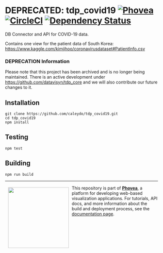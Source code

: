 DEPRECATED: tdp_covid19 [![Phovea][phovea-image]][phovea-url] [![CircleCI](https://circleci.com/gh/Caleydo/tdp_covid19.svg?style=svg&circle-token=da185b5f9446f6582726a71cf41b379f0199258f)](https://circleci.com/gh/Caleydo/tdp_covid19) [![Dependency Status][daviddm-image]][daviddm-url]
=====================

DB Connector and API for COVID-19 data.

Contains one view for the patient data of South Korea: https://www.kaggle.com/kimjihoo/coronavirusdataset#PatientInfo.csv

### DEPRECATION Information
Please note that this project has been archived and is no longer being maintained. There is an active development under https://github.com/datavisyn/tdp_core and we will also contribute our future changes to it.

Installation
------------

```
git clone https://github.com/caleydo/tdp_covid19.git
cd tdp_covid19
npm install
```

Testing
-------

```
npm test
```

Building
--------

```
npm run build
```



***

<a href="https://caleydo.org"><img src="http://caleydo.org/assets/images/logos/caleydo.svg" align="left" width="200px" hspace="10" vspace="6"></a>
This repository is part of **[Phovea](http://phovea.caleydo.org/)**, a platform for developing web-based visualization applications. For tutorials, API docs, and more information about the build and deployment process, see the [documentation page](http://phovea.caleydo.org).


[phovea-image]: https://img.shields.io/badge/Phovea-Server%20Plugin-10ACDF.svg
[phovea-url]: https://phovea.caleydo.org
[npm-image]: https://badge.fury.io/js/tdp_covid19.svg
[npm-url]: https://npmjs.org/package/tdp_covid19
[travis-image]: https://travis-ci.org/caleydo/tdp_covid19.svg?branch=master
[travis-url]: https://travis-ci.org/caleydo/tdp_covid19
[daviddm-image]: https://david-dm.org/caleydo/tdp_covid19/status.svg
[daviddm-url]: https://david-dm.org/caleydo/tdp_covid19
